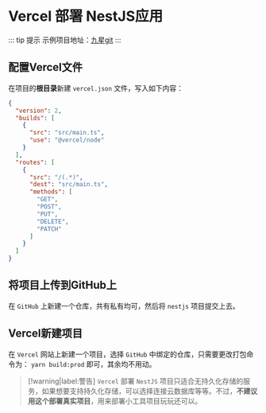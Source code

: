 # Vercel 部署 NestJS应用

::: tip 提示
示例项目地址：[九星git](https://git.9xing.cn/9xing-utils/api-server/ip2region)
:::

## 配置Vercel文件

在项目的**根目录**新建 `vercel.json` 文件，写入如下内容：

```json
{
  "version": 2,
  "builds": [
    {
      "src": "src/main.ts",
      "use": "@vercel/node"
    }
  ],
  "routes": [
    {
      "src": "/(.*)",
      "dest": "src/main.ts",
      "methods": [
        "GET",
        "POST",
        "PUT",
        "DELETE",
        "PATCH"
      ]
    }
  ]
}
```

## 将项目上传到GitHub上

在 `GitHub` 上新建一个仓库，共有私有均可，然后将 `nestjs` 项目提交上去。

## Vercel新建项目

在 `Vercel` 网站上新建一个项目，选择 `GitHub` 中绑定的仓库，只需要更改打包命令为： `yarn build:prod` 即可，其余均不用动。

> [!warning|label:警告]
> `Vercel` 部署 `NestJS` 项目只适合无持久化存储的服务，如果想要支持持久化存储，可以选择连接云数据库等等。不过，**不建议用这个部署真实项目**，用来部署小工具项目玩玩还可以。

